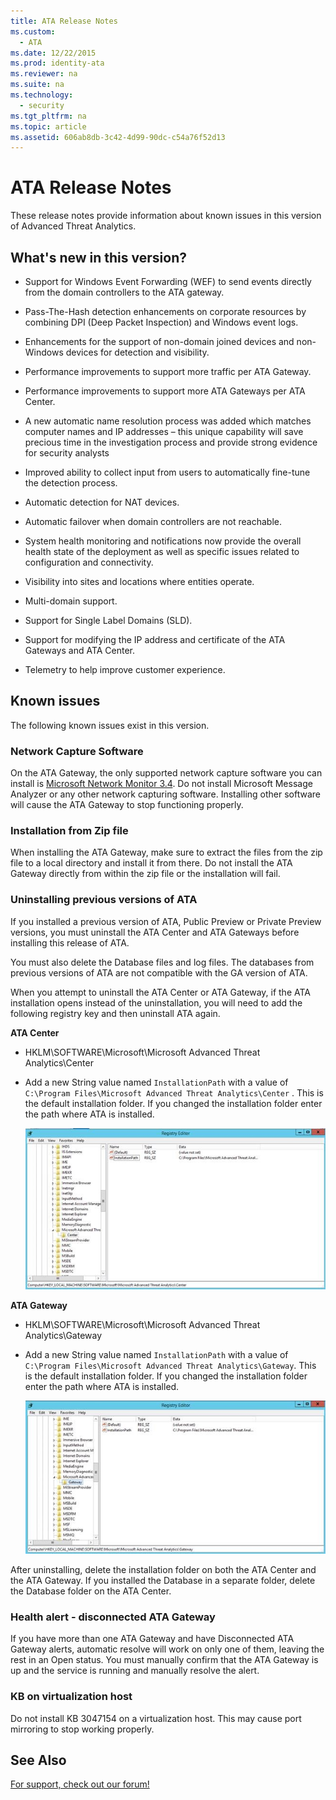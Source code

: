 ```yaml
---
title: ATA Release Notes
ms.custom: 
  - ATA
ms.date: 12/22/2015
ms.prod: identity-ata
ms.reviewer: na
ms.suite: na
ms.technology: 
  - security
ms.tgt_pltfrm: na
ms.topic: article
ms.assetid: 606ab8db-3c42-4d99-90dc-c54a76f52d13
---
```

# ATA Release Notes
These release notes provide information about known issues in this version of  Advanced Threat Analytics.

## What's new in this version?

-   Support for Windows Event Forwarding (WEF) to send events directly from the domain controllers to the ATA gateway.

-   Pass-The-Hash detection enhancements on corporate resources by combining DPI (Deep Packet Inspection) and Windows event logs.

-   Enhancements for the support of non-domain joined devices and non-Windows devices for detection and visibility.

-   Performance improvements to support more traffic per ATA Gateway.

-   Performance improvements to support more ATA Gateways per ATA Center.

-   A new automatic name resolution process was added which matches computer names and IP addresses – this unique capability will save precious time in the investigation process and provide strong evidence for security analysts

-   Improved ability to collect input from users to automatically fine-tune the detection process.

-   Automatic detection for NAT devices.

-   Automatic failover when domain controllers are not reachable.

-   System health monitoring and notifications now provide the overall health state of the deployment as well as specific issues related to configuration and connectivity.

-   Visibility into sites and locations where entities operate.

-   Multi-domain support.

-   Support for Single Label Domains (SLD).

-   Support for modifying the IP address and certificate of the ATA Gateways and ATA Center.

-   Telemetry to help improve customer experience.

## Known issues
The following known issues exist in this version.

### Network Capture Software
On the ATA Gateway, the only supported network capture software you can install is [Microsoft Network Monitor 3.4](http://www.microsoft.com/en-us/download/details.aspx?id=4865). Do not install Microsoft Message Analyzer or any other network capturing software. Installing other software will cause the ATA Gateway to stop functioning properly.

### Installation from Zip file
When installing the ATA Gateway, make sure to extract the files from the zip file to a local directory and install it from there. Do not install the ATA Gateway directly from within the zip file or the installation will fail.

### Uninstalling previous versions of ATA
If you installed a previous version of ATA, Public Preview or Private Preview versions, you must uninstall the ATA Center and ATA Gateways before installing this release of ATA.

You must also delete the Database files and log files. The databases from previous versions of ATA are not compatible with the GA version of ATA.

When you attempt to uninstall the ATA Center or ATA Gateway, if the ATA installation opens instead of the uninstallation, you will need to add the following registry key and then uninstall ATA again.

**ATA Center**

-   HKLM\SOFTWARE\Microsoft\Microsoft Advanced Threat Analytics\Center

-   Add a new String value named `InstallationPath` with a value of `C:\Program Files\Microsoft Advanced Threat Analytics\Center` . This is the default installation folder. If you changed the installation folder enter the path where ATA is installed.

    ![ATA uninstall center bug](../../ems/ATA_Content/media/ATA-uninstall-center-bug.jpg "ATA uninstall center bug")

**ATA Gateway**

-   HKLM\SOFTWARE\Microsoft\Microsoft Advanced Threat Analytics\Gateway

-   Add a new String value named `InstallationPath` with a value of `C:\Program Files\Microsoft Advanced Threat Analytics\Gateway`. This is the default installation folder.  If you changed the installation folder enter the path where ATA is installed.

    ![ATA GW uninstall bug](../../ems/ATA_Content/media/ATA-GW-uninstall-bug.jpg "ATA GW uninstall bug")

After uninstalling, delete the installation folder on both the ATA Center and the ATA Gateway.  If you installed the Database in a separate folder, delete the Database folder on the ATA Center.

### Health alert - disconnected ATA Gateway
If you have more than one ATA Gateway and have Disconnected ATA Gateway alerts, automatic resolve will work on only one of them, leaving the rest in an Open status. You must manually confirm that the ATA Gateway is up and the service is running and manually resolve the alert.

### KB on virtualization host
Do not install KB 3047154 on a virtualization host. This may cause port mirroring to stop working properly.

## See Also
[For support, check out our forum!](https://social.technet.microsoft.com/Forums/security/en-US/home?forum=mata)


